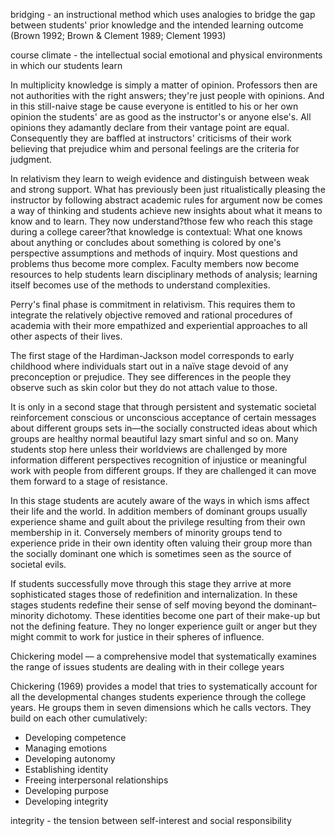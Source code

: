 bridging - an instructional method which uses analogies to bridge the gap between students' prior knowledge and the intended learning outcome (Brown 1992; Brown &amp; Clement 1989; Clement 1993)

course climate - the intellectual social emotional and physical environments in which our students learn

In multiplicity knowledge is simply a matter of opinion. Professors then are not authorities with the right answers; they're just people with opinions. And in this still-naive stage be cause everyone is entitled to his or her own opinion the students' are as good as the instructor's or anyone else's. All opinions they adamantly declare from their vantage point are equal. Consequently they are baffled at instructors' criticisms of their work believing that prejudice whim and personal feelings are the criteria for judgment.

In relativism they learn to weigh evidence and distinguish between weak and strong support. What has previously been just ritualistically pleasing the instructor by following abstract academic rules for argument now be comes a way of thinking and students achieve new insights about what it means to know and to learn. They now understand?those few who reach this stage during a college career?that knowledge is contextual: What one knows about anything or concludes about something is colored by one's perspective assumptions and methods of inquiry. Most questions and problems thus become more complex. Faculty members now become resources to help students learn disciplinary methods of analysis; learning itself becomes use of the methods to understand complexities.

Perry's final phase is commitment in relativism. This requires them to integrate the relatively objective removed and rational procedures of academia with their more empathized and experiential approaches to all other aspects of their lives.

The first stage of the Hardiman-Jackson model corresponds to early childhood where individuals start out in a naïve stage devoid of any preconception or prejudice. They see differences in the people they observe such as skin color but they do not attach value to those.

It is only in a second stage that through persistent and systematic societal reinforcement conscious or unconscious acceptance of certain messages about different groups sets in—the socially constructed ideas about which groups are healthy normal beautiful lazy smart sinful and so on. Many students stop here unless their worldviews are challenged by more information different perspectives recognition of injustice or meaningful work with people from different groups. If they are challenged it can move them forward to a stage of resistance.

In this stage students are acutely aware of the ways in which isms affect their life and the world. In addition members of dominant groups usually experience shame and guilt about the privilege resulting from their own membership in it. Conversely members of minority groups tend to experience pride in their own identity often valuing their group more than the socially dominant one which is sometimes seen as the source of societal evils.

If students successfully move through this stage they arrive at more sophisticated stages those of redefinition and internalization. In these stages students redefine their sense of self moving beyond the dominant–minority dichotomy. These identities become one part of their make-up but not the defining feature. They no longer experience guilt or anger but they might commit to work for justice in their spheres of influence.

Chickering model — a comprehensive model that systematically examines the range of issues students are dealing with in their college years

Chickering (1969) provides a model that tries to systematically account for all the developmental changes students experience through the college years. He groups them in seven dimensions which he calls vectors. They build on each other cumulatively:

<ul>
	<li>Developing competence</li> 
	<li>Managing emotions</li>  <li>Developing autonomy</li> 
	<li>Establishing identity</li> 
	<li>Freeing interpersonal relationships</li>  
	<li>Developing purpose</li> 
	<li>Developing integrity</li>
</ul>

integrity - the tension between self-interest and social responsibility
